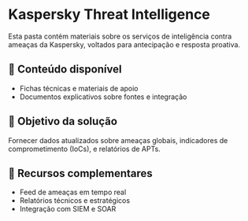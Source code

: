 # Kaspersky Threat Intelligence

Esta pasta contém materiais sobre os serviços de inteligência contra ameaças da Kaspersky, voltados para antecipação e resposta proativa.

## 📌 Conteúdo disponível
- Fichas técnicas e materiais de apoio
- Documentos explicativos sobre fontes e integração

## 🎯 Objetivo da solução
Fornecer dados atualizados sobre ameaças globais, indicadores de comprometimento (IoCs), e relatórios de APTs.

## 🔗 Recursos complementares
- Feed de ameaças em tempo real
- Relatórios técnicos e estratégicos
- Integração com SIEM e SOAR
